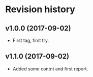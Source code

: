 Revision history
=======================================


v1.0.0 (2017-09-02)
---------------------------------------

* First tag, first try.

v1.1.0 (2017-09-02)
---------------------------------------

* Added some contnt and first report.
